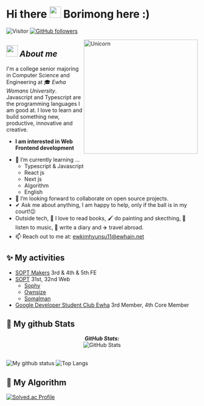 <h1>Hi there <a href="https://github.com/borimong" target="_self"><img src="https://media.giphy.com/media/hvRJCLFzcasrR4ia7z/giphy.gif" width="30"></a> Borimong here :) </h1>
  
![Visitor](https://visitor-badge.laobi.icu/badge?page_id=borimong-hash.repoName) [![GitHub followers](https://img.shields.io/github/followers/borimong.svg?style=social&label=Follow)](https://github.com/borimong?tab=followers)<br/>

<!--
**Bhargavi-hash/Bhargavi-hash** is a ✨ _special_ ✨ repository because its `README.md` (this file) appears on your GitHub profile.
-->

<img align="right" width=300px alt="Unicorn" src="https://github.com/borimong/borimong/assets/86764406/040b9701-cdc3-4d04-aa0e-e6fc7c8f262e" />


## <img src="https://media.giphy.com/media/ObNTw8Uzwy6KQ/giphy.gif" width="30px">&nbsp;***About me***

I'm a college senior majoring in Computer Science and Engineering at 🎓 <i>Ewha Womans University</i>. Javascript and Typescript are the programming languages I am good at. I love to learn and build something new, productive, innovative and creative.
* **I am interested in Web Frontend development**
- 🌱 I’m currently learning ...
  - Typescript & Javascript
  - React js
  - Next js
  - Algorithm
  - English
- 👯 I’m looking forward to collaborate on open source projects.
- ✔ Ask me about anything, I am happy to help, only if the ball is in my court!😉<br>
- Outside tech, 📖 I love to read books, 🖌️ do painting and skecthing, 🎵 listen to music, 📔 write a diary and ✈️ travel abroad.
- 📫 Reach out to me at: <a href="ewkimhyunsu11@ewhain.net">ewkimhyunsu11@ewhain.net</a>

<h2>✨ My activities</h2>

- <a href="https://makers.sopt.org/">SOPT Makers</a> 3rd & 4th & 5th FE
- <a href="https://www.sopt.org/">SOPT</a> 31st, 32nd Web
  - <a href="https://sophy-happy.vercel.app/home">Sophy</a> 
  - <a href="https://ownsize.me/landing">Ownsize</a>
  - <a href="https://makeawish.vercel.app">Somalman</a>
- <a href="https://gdsc.community.dev/ewha-womans-university/">Google Developer Student Club Ewha</a> 3rd Member, 4th Core Member




<h2>👀 My github Stats</h2>

<div>
<!--   <p align="center">
    <b><em>Now listening to:</em></b> <br/>
    <img src="https://spotify-github-profile.vercel.app/api/view?uid=borimong&cover_image=true&theme=novatorem" alt="Now Listenting to" />
  </p> -->
  
  <p align="center">
  <b><em>GitHub Stats:</em></b> <br/>
    <img src="https://github-readme-streak-stats.herokuapp.com/?user=borimong" alt="GitHub Stats" /> <br/><br/>

![My github status](https://github-readme-stats.vercel.app/api?username=borimong&show_icons=true&include_all_commits=true)
![Top Langs](https://github-readme-stats.vercel.app/api/top-langs/?username=borimong&layout=compact)
  
</div>

<h2>🚀 My Algorithm</h2>

[![Solved.ac Profile](http://mazassumnida.wtf/api/generate_badge?boj=kimhyunsu11)](https://solved.ac/kimhyunsu11)<br/>



